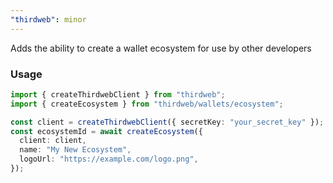 ```yaml
---
"thirdweb": minor
---
```


Adds the ability to create a wallet ecosystem for use by other developers

### Usage

```ts
import { createThirdwebClient } from "thirdweb";
import { createEcosystem } from "thirdweb/wallets/ecosystem";

const client = createThirdwebClient({ secretKey: "your_secret_key" });
const ecosystemId = await createEcosystem({
  client: client,
  name: "My New Ecosystem",
  logoUrl: "https://example.com/logo.png",
});
```
